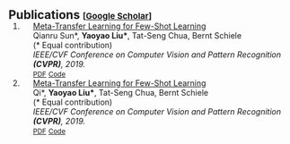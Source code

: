<h1 id="publications"></h1>

<h2 style="margin: 60px 0px -15px;">Publications <span style="font-size:15px;">[</span><a href="https://scholar.google.com/citations?user=Uf9GqRsAAAAJ" target="_blank" style="font-size:15px;">Google Scholar</a><span style="font-size:15px;">]</span><span style="font-size:15px;"></span></h2>

<div class="publications">
<ol class="bibliography">

<li>
<div class="pub-row">
 <div class="col-sm-12" style="position: relative;padding-right: 15px;padding-left: 20px;">
     <div class="title"><a href="https://openaccess.thecvf.com/content_CVPR_2019/html/Sun_Meta-Transfer_Learning_for_Few-Shot_Learning_CVPR_2019_paper.html">Meta-Transfer Learning for Few-Shot Learning</a></div>
     <div class="author">Qianru Sun*, <strong>Yaoyao Liu*</strong>, Tat-Seng Chua, Bernt Schiele <br> (* Equal contribution)</div>
     <div class="periodical"><em>IEEE/CVF Conference on Computer Vision and Pattern Recognition <strong>(CVPR)</strong>, 2019.</em></div>
     <div class="links">
         <a href="https://openaccess.thecvf.com/content_CVPR_2019/papers/Sun_Meta-Transfer_Learning_for_Few-Shot_Learning_CVPR_2019_paper.pdf" class="btn btn-sm z-depth-0" role="button" target="_blank" style="font-size:12px;">PDF</a>
         <a href="https://github.com/yaoyao-liu/meta-transfer-learning" class="btn btn-sm z-depth-0" role="button" target="_blank" style="font-size:12px;">Code</a>
     </div>
 </div>
</div>
</li>

<li>
<div class="pub-row">
 <div class="col-sm-12" style="position: relative;padding-right: 15px;padding-left: 20px;">
     <div class="title"><a href="https://openaccess.thecvf.com/content_CVPR_2019/html/Sun_Meta-Transfer_Learning_for_Few-Shot_Learning_CVPR_2019_paper.html">Meta-Transfer Learning for Few-Shot Learning</a></div>
     <div class="author">Qi*, <strong>Yaoyao Liu*</strong>, Tat-Seng Chua, Bernt Schiele <br> (* Equal contribution)</div>
     <div class="periodical"><em>IEEE/CVF Conference on Computer Vision and Pattern Recognition <strong>(CVPR)</strong>, 2019.</em></div>
     <div class="links">
         <a href="https://openaccess.thecvf.com/content_CVPR_2019/papers/Sun_Meta-Transfer_Learning_for_Few-Shot_Learning_CVPR_2019_paper.pdf" class="btn btn-sm z-depth-0" role="button" target="_blank" style="font-size:12px;">PDF</a>
         <a href="https://github.com/yaoyao-liu/meta-transfer-learning" class="btn btn-sm z-depth-0" role="button" target="_blank" style="font-size:12px;">Code</a>
     </div>
 </div>
</div>
</li>

</ol>
</div>
